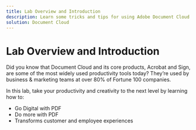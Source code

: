 ```yaml
---
title: Lab Overview and Introduction
description: Learn some tricks and tips for using Adobe Document Cloud
solution: Document Cloud
---
```


# Lab Overview and Introduction

Did you know that Document Cloud and its core products, Acrobat and Sign, are some of the most widely used productivity tools today? They’re used by business & marketing teams at over 80% of Fortune 100 companies.
 
In this lab, take your productivity and creativity to the next level by learning how to:
 
* Go Digital with PDF
* Do more with PDF
* Transforms customer and employee experiences